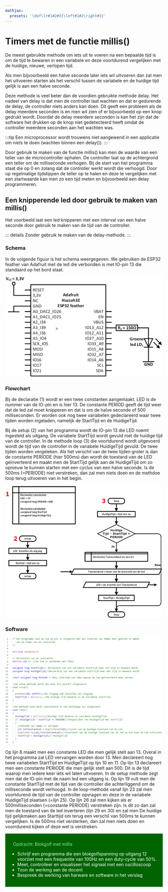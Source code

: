 ```yaml
---
mathjax:
  presets: '\def\lr#1#2#3{\left#1#2\right#3}'
---
```


# Timers met de functie millis()

De meest gebruikte methode om iets uit te voeren na een bepaalde tijd is om de tijd te bewaren in een variabele en deze voortdurend vergelijken met de huidige, nieuwe, verlopen tijd.

Als men bijvoorbeeld een halve seconde later iets wil uitvoeren dan zal men het uitvoeren starten als het verschil tussen de variabele en de huidige tijd gelijk is aan een halve seconde.

Deze methode is veel beter dan de voordien gebruikte methode delay. Het nadeel van delay is dat men de controller laat wachten en dat er gedurende de delay, de controller niets anders kan doen. Dit geeft een probleem als de delay meerdere seconden is en men wil zien of er bijvoorbeeld op een knop gedrukt wordt.
Doordat de delay meerdere seconden is kan het zijn dat de software het drukken op de knop niet gedetecteerd heeft omdat de controller meerdere seconden aan het wachten was.

:::tip
Een microprocessor wordt trouwens niet aangewend in een applicatie om *niets* te doen (wachten binnen een delay()).
:::

Door gebruik te maken van de functie millis() kan men de waarde van een teller van de microcontroller ophalen. De controller laat op de achtergrond een teller om de milliseconde verhogen. Bij de start van het programma staat die op 0 en zolang dat de controller werkt wordt die verhoogd. Door op regelmatige tijdstippen de teller op te halen en deze te vergelijken met een startwaarde kan men zo een tijd meten en bijvoorbeeld een delay programmeren.

## Een knipperende led door gebruik te maken van millis()

Het voorbeeld laat een led knipperen met een interval van een halve seconde door gebruik te maken van de tijd van de controller.

::: details
Zonder gebruik te maken van de delay-methode. 
:::

### Schema

In de volgende figuur is het schema weergegeven. We gebruiken de ESP32 feather van Adafruit met de led die
verbonden is met IO-pin 13 die standaard op het bord staat.

![Schema van de hardware.](./images/schema.png)

### Flowchart

Bij de declaratie (1) wordt er een twee constanten aangemaakt. LED is de nummer van de IO-pin en is hier 13. De constante PERIOD geeft de tijd weer dat de led zal moet knipperen en dat is om de halve seconde of 500 milliseconden.
Er worden ook nog twee variabelen gedeclareerd waar twee tijden worden ingeladen, namelijk de StartTijd en de HuidigeTijd. 

Bij de setup (2) van het programma wordt de IO-pin 13 die LED noemt ingesteld als uitgang.
De variabele StartTijd wordt gevuld met de huidige tijd van de controller.
In de methode loop (3) die voortdurend wordt uitgevoerd wordt de tijd van de controller in de variabele HuidigeTijd gevuld. De twee tijden worden vergeleken. Als het verschil van de twee tijden groter is dan de constante PERIODE (hier 500ms) dan wordt de toestand van de LED geïnverteerd en maakt men de StartTijd gelijk aan de HuidigeTijd om zo opnieuw te kunnen starten met een cyclus van een halve seconde.
Is de 500ms (=PERIODE) niet verstreken, dan zal men niets doen en de methdoe loop terug uitvoeren van in het begin.

![Flowchart van een knipperende led.](./images/fc.png)

### Software

![Programma die de led laat knipperen.](./images/prog.png)

Op lijn 8 maakt men een constante LED die men gelijk stelt aan 13. Overal in het programma zal LED vervangen worden door 13.
Men declareert nog twee variabelen StartTijd en HuidigeTijd op lijn 10 en 11. Op lijn 13 declareert men een constante PERIODE die men gelijk stelt aan 500. Dit is de tijd waarop men iedere keer iets wil laten uitvoeren.
In de setup methode zegt men dat de IO-pin met de naam led een uitgang is. Op lijn 19 vult men de constante StartTijd met de tijd van de controller die achterliggend om de milliseconde wordt verhoogd.
In de loop-methode vanaf lijn 23 zal men voortdurend de tijd van de controller opvragen en deze in de variabele HuidigeTijd plaatsen (=lijn 25).
Op lijn 26 zal men kijken als er 500milliseconden (=constante PERIODE) verstreken zijn. Is dit zo dan zal men de toestand van de led inverteren (lijn 29 en 30) en zal men De huidige tijd gelijkmaken aan Starttijd om terug een verschil van 500ms te kunnen vergelijken.
Is de 500ms niet versterken, dan zal men niets doen en voorrdurend kijken of deze wel is verstreken.

<div style="background-color:darkgreen; text-align:left; vertical-align:left; padding:15px;">
<p style="color:lightgreen; margin:10px">
Opdracht: Blokgolf met millis
<ul style="color: white;">
<li>Schrijf een programma die een blokgolfspanning op uitgang 12 voorziet met een frequentie van 100Hz en een duty-cycle van 50%.
</li>
<li>Meet, controlleer en visualiseer het signaal met een oscilloscoop</li>
<li>Toon de werking aan de docent</li>
<li>Bespreek de werking van harware en software in het verslag</li>
</ul>
</p>
</div>